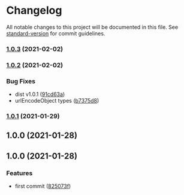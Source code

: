 # Changelog

All notable changes to this project will be documented in this file. See [standard-version](https://github.com/conventional-changelog/standard-version) for commit guidelines.

### [1.0.3](https://github.com/avatarsolucoes/mini-helper/compare/v1.0.2...v1.0.3) (2021-02-02)

### [1.0.2](https://github.com/avatarsolucoes/mini-helper/compare/v1.0.1...v1.0.2) (2021-02-02)


### Bug Fixes

* dist v1.0.1 ([91cd63a](https://github.com/avatarsolucoes/mini-helper/commit/91cd63a747dd223d6e6b3ad5c07421e987f0f91d))
* urlEncodeObject types ([b7375d8](https://github.com/avatarsolucoes/mini-helper/commit/b7375d8e79c9cce113ff934e2873befd4191f24e))

### [1.0.1](https://github.com/avatarsolucoes/mini-helper/compare/v1.1.0...v1.0.1) (2021-01-29)

## 1.0.0 (2021-01-28)

## 1.0.0 (2021-01-28)


### Features

* first commit ([825073f](https://github.com/leguass7/helpers/commit/825073fdb09234662bfe4799bd2bce588919d5eb))
